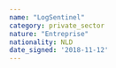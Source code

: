 ```yaml
---
name: "LogSentinel"
category: private_sector
nature: "Entreprise"
nationality: NLD
date_signed: '2018-11-12'
---
```

    
